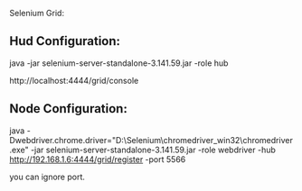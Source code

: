 Selenium Grid:


Hud Configuration: 
------------------

java -jar selenium-server-standalone-3.141.59.jar -role hub

http://localhost:4444/grid/console

Node Configuration:
-------------------

java -Dwebdriver.chrome.driver="D:\Selenium\chromedriver_win32\chromedriver.exe" -jar selenium-server-standalone-3.141.59.jar -role webdriver -hub http://192.168.1.6:4444/grid/register -port 5566

you can ignore port.
